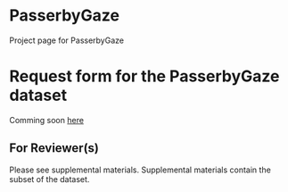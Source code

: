 # PasserbyGaze
Project page for PasserbyGaze
# Request form for the PasserbyGaze dataset
Comming soon [here](https://forms.gle/KYTUkg134gyofK248)
## For Reviewer(s)
Please see supplemental materials. Supplemental materials contain the subset of the dataset.

